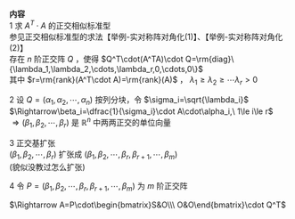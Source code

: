 **内容**  
1 求 $A^T\cdot A$ 的正交相似标准型  
参见正交相似标准型的求法【举例-实对称阵对角化(1)】、【举例-实对称阵对角化(2)】  
存在 $n$ 阶正交阵 $Q$ ，使得 $Q^T\cdot(A^TA)\cdot Q=\rm{diag}\{\lambda_1,\lambda_2,\cdots,\lambda_r,0,\cdots,0\}$  
其中 $r=\rm{rank}(A^T\cdot A)=\rm{rank}(A)$ ， $\lambda_1\geq\lambda_2\geq\cdots\lambda_r>0$  
  
2 设 $Q=(\alpha_1,\alpha_2,\cdots,\alpha_n)$ 按列分块，令 $\sigma_i=\sqrt{\lambda_i}$  
$\Rightarrow\beta_i=\dfrac{1}{\sigma_i}\cdot A\cdot\alpha_i,\ 1\le i\le r$  
$\Rightarrow(\beta_1,\beta_2,\cdots,\beta_r)$ 是 $\mathbb{R}^n$ 中两两正交的单位向量  
  
3 正交基扩张  
$(\beta_1,\beta_2,\cdots,\beta_r)$ 扩张成 $(\beta_1,\beta_2,\cdots,\beta_r,\beta_{r+1},\cdots,\beta_m)$  
(貌似没教过怎么扩张)  
  
4 令 $P=(\beta_1,\beta_2,\cdots,\beta_r,\beta_{r+1},\cdots,\beta_m)$ 为 $m$ 阶正交阵  
  
$\Rightarrow A=P\cdot\begin{bmatrix}S&O\\\ O&O\end{bmatrix}\cdot Q^T$  
